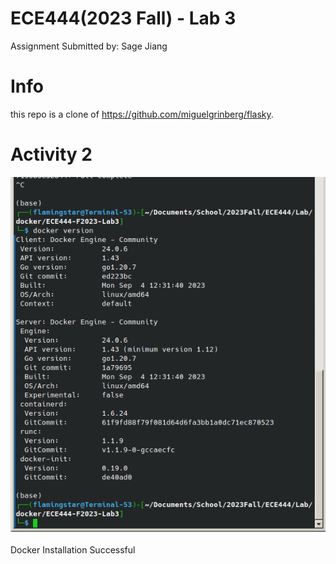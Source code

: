 # ECE444(2023 Fall) - Lab 3

Assignment Submitted by: Sage Jiang

# Info
this repo is a clone of
https://github.com/miguelgrinberg/flasky.

# Activity 2
![Installation](https://raw.githubusercontent.com/stardust-s/ECE444-F2023-Lab3/main/img/1.png "Installation")

Docker Installation Successful
